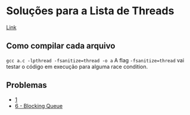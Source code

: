 # Soluções para a Lista de Threads
[Link](https://docs.google.com/document/d/1GtarXAcxEVgvUsS3mW_Zwt7xRa5frm1oUq_fQcRl59I/edit)

## Como compilar cada arquivo
```gcc a.c -lpthread -fsanitize=thread -o a```
A flag `-fsanitize=thread` vai testar o código em execução para alguma race condition.

## Problemas
- [1](tree/master/threads/Lista/1)
- [6 - Blocking Queue](tree/master/threads/Lista/6)